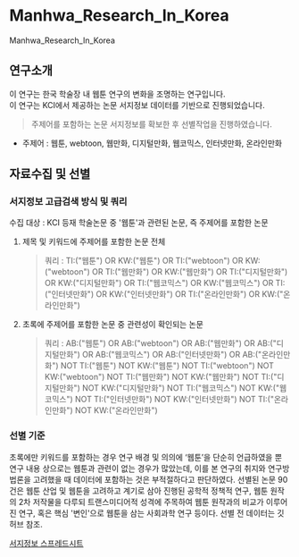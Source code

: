 # Manhwa_Research_In_Korea
Manhwa_Research_In_Korea
## 연구소개
이 연구는 한국 학술장 내 웹툰 연구의 변화을 조명하는 연구입니다.  
이 연구는 KCI에서 제공하는 논문 서지정보 데이터를 기반으로 진행되었습니다.
> 주제어를 포함하는 논문 서지정보를 확보한 후 선별작업을 진행하였습니다.
- 주제어 : 웹툰, webtoon, 웹만화, 디지털만화, 웹코믹스, 인터넷만화, 온라인만화 

## 자료수집 및 선별
### 서지정보 고급검색 방식 및 쿼리
수집 대상 : KCI 등재 학술논문 중 '웹툰'과 관련된 논문, 즉 주제어를 포함한 논문
  1) 제목 및 키워드에 주제어를 포함한 논문 전체
       > 쿼리 : TI:("웹툰") OR KW:("웹툰") OR TI:("webtoon") OR KW:("webtoon") OR TI:("웹만화") OR KW:("웹만화") OR TI:("디지털만화") OR KW:("디지털만화") OR TI:("웹코믹스") OR KW:("웹코믹스") OR TI:("인터넷만화") OR KW:("인터넷만화") OR TI:("온라인만화") OR KW:("온라인만화")
  2) 초록에 주제어를 포함한 논문 중 관련성이 확인되는 논문
       > 쿼리 : AB:("웹툰") OR AB:("webtoon") OR AB:("웹만화") OR AB:("디지털만화") OR AB:("웹코믹스") OR AB:("인터넷만화") OR AB:("온라인만화") NOT TI:("웹툰") NOT KW:("웹툰") NOT TI:("webtoon") NOT KW:("webtoon") NOT TI:("웹만화") NOT KW:("웹만화") NOT TI:("디지털만화") NOT KW:("디지털만화") NOT TI:("웹코믹스") NOT KW:("웹코믹스") NOT TI:("인터넷만화") NOT KW:("인터넷만화") NOT TI:("온라인만화") NOT KW:("온라인만화")

### 선별 기준
초록에만 키워드를 포함하는 경우 연구 배경 및 의의에 ‘웹툰’을 단순히 언급하였을 뿐 연구 내용 상으로는 웹툰과 관련이 없는 경우가 많았는데, 이를 본 연구의 취지와 연구방법론을 고려했을 때 데이터에 포함하는 것은 부적절하다고 판단하였다. 
선별된 논문 90건은 웹툰 산업 및 웹툰을 고려하고 계기로 삼아 진행된 공학적 정책적 연구, 웹툰 원작의 2차 저작물을 다루되 트랜스미디어적 성격에 주목하여 웹툰 원작과의 비교가 이루어진 연구, 혹은 핵심 '변인'으로 웹툰을 삼는 사회과학 연구 등이다. 선별 전 데이터는 깃허브 참조.

[서지정보 스프레드시트](https://docs.google.com/spreadsheets/d/1zSQmuXPDgIP8dNm2F6_x3AtksZY_SFJlrrsa4rAMSuo/edit?usp=sharing)


